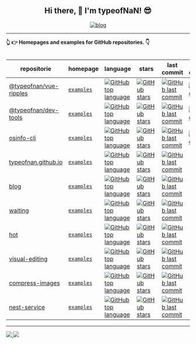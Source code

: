<!-- ### Hi there 👋 -->

<!--
**typeofNaN/typeofNaN** is a ✨ _special_ ✨ repository because its `README.md` (this file) appears on your GitHub profile.

Here are some ideas to get you started:

- 🔭 I’m currently working on ...
- 🌱 I’m currently learning ...
- 👯 I’m looking to collaborate on ...
- 🤔 I’m looking for help with ...
- 💬 Ask me about ...
- 📫 How to reach me: ...
- 😄 Pronouns: ...
- ⚡ Fun fact: ...
-->


<h2 align="center">Hi there, 👋 I'm typeofNaN! 😎</h2>

<!-- <h4 align="center">I am passionate about open source software and giving back to others.</h4>
<h4 align="center">My projects are trusted by thousands of developers all over the world.</h4> -->

<!-- <h5 align="center">
  <a href="https://www.npmjs.com/~typeofnan">
    <img alt="npm download count" src="https://img.shields.io/badge/Total%20NPM%20DOWNLOAD-7,087,351-231f20?style=for-the-badge&labelColor=bb161b&logo=npm" />
  </a>
</h5> -->

<p align="center">
  <a href="https://www.typeofnan.com">
    <img alt="blog" src="https://img.shields.io/badge/typeofnan.com-0088f5?style=for-the-badge&labelColor=f0f0f0&logo=rss&logoColor=0088f5" />
  </a>
</p>

---

<!-- <details> -->
  <summary>
    <strong>👆 👉 Homepages and examples for GitHub repositories. 👇<strong>
  </summary>
  <br>

  | repositorie | homepage | language | stars | last commit | NPM downloads |
  | --- | --- | --- | --- | --- | --- |
  | [@typeofnan/vue-ripples](https://github.com/typeofnan/vue-ripples) | [`examples`](https://github.surmon.me/vue-ripples) | [![GitHub top language](https://img.shields.io/github/languages/top/typeofnan/vue-ripples?style=flat-square)](https://github.com/typeofnan/vue-ripples) | [![GitHub stars](https://img.shields.io/github/stars/typeofnan/vue-ripples?style=flat-square)](https://github.com/typeofnan/vue-ripples/stargazers) | [![GitHub last commit](https://img.shields.io/github/last-commit/typeofnan/vue-ripples?style=flat-square)](https://github.com/typeofnan/vue-ripples/commits/master) | [![NPM downloads](https://img.shields.io/npm/dw/@typeofnan/vue-ripples?style=flat-square&amp;label=npm%20downloads)](https://www.npmjs.com/package/@typeofnan/vue-ripples)
  | [@typeofnan/dev-tools](https://github.com/typeofnan/dev-tools) | [`examples`](https://github.surmon.me/dev-tools) | [![GitHub top language](https://img.shields.io/github/languages/top/typeofnan/dev-tools?style=flat-square)](https://github.com/typeofnan/dev-tools) | [![GitHub stars](https://img.shields.io/github/stars/typeofnan/dev-tools?style=flat-square)](https://github.com/typeofnan/dev-tools/stargazers) | [![GitHub last commit](https://img.shields.io/github/last-commit/typeofnan/dev-tools?style=flat-square)](https://github.com/typeofnan/dev-tools/commits/master) | [![NPM downloads](https://img.shields.io/npm/dw/@typeofnan/dev-tools?style=flat-square&amp;label=npm%20downloads)](https://www.npmjs.com/package/@typeofnan/dev-tools)
  | [osinfo-cli](https://github.com/typeofnan/osinfo-cli) | [`examples`](https://github.surmon.me/osinfo-cli) | [![GitHub top language](https://img.shields.io/github/languages/top/typeofnan/osinfo-cli?style=flat-square)](https://github.com/typeofnan/osinfo-cli) | [![GitHub stars](https://img.shields.io/github/stars/typeofnan/osinfo-cli?style=flat-square)](https://github.com/typeofnan/osinfo-cli/stargazers) | [![GitHub last commit](https://img.shields.io/github/last-commit/typeofnan/osinfo-cli?style=flat-square)](https://github.com/typeofnan/osinfo-cli/commits/master) | [![NPM downloads](https://img.shields.io/npm/dw/osinfo-cli?style=flat-square&amp;label=npm%20downloads)](https://www.npmjs.com/package/osinfo-cli)
  | [typeofnan.github.io](https://github.com/typeofnan/typeofnan.github.io) | [`examples`](https://github.surmon.me/typeofnan.github.io) | [![GitHub top language](https://img.shields.io/github/languages/top/typeofnan/typeofnan.github.io?style=flat-square)](https://github.com/typeofnan/typeofnan.github.io) | [![GitHub stars](https://img.shields.io/github/stars/typeofnan/typeofnan.github.io?style=flat-square)](https://github.com/typeofnan/typeofnan.github.io/stargazers) | [![GitHub last commit](https://img.shields.io/github/last-commit/typeofnan/typeofnan.github.io?style=flat-square)](https://github.com/typeofnan/typeofnan.github.io/commits/master) | -
  | [blog](https://github.com/typeofnan/blog) | [`examples`](https://github.surmon.me/blog) | [![GitHub top language](https://img.shields.io/github/languages/top/typeofnan/blog?style=flat-square)](https://github.com/typeofnan/blog) | [![GitHub stars](https://img.shields.io/github/stars/typeofnan/blog?style=flat-square)](https://github.com/typeofnan/blog/stargazers) | [![GitHub last commit](https://img.shields.io/github/last-commit/typeofnan/blog?style=flat-square)](https://github.com/typeofnan/blog/commits/master) | -
  | [waiting](https://github.com/typeofnan/waiting) | [`examples`](https://github.surmon.me/waiting) | [![GitHub top language](https://img.shields.io/github/languages/top/typeofnan/waiting?style=flat-square)](https://github.com/typeofnan/waiting) | [![GitHub stars](https://img.shields.io/github/stars/typeofnan/waiting?style=flat-square)](https://github.com/typeofnan/waiting/stargazers) | [![GitHub last commit](https://img.shields.io/github/last-commit/typeofnan/waiting?style=flat-square)](https://github.com/typeofnan/waiting/commits/master) | -
  | [hot](https://github.com/typeofnan/hot) | [`examples`](https://github.surmon.me/hot) | [![GitHub top language](https://img.shields.io/github/languages/top/typeofnan/hot?style=flat-square)](https://github.com/typeofnan/hot) | [![GitHub stars](https://img.shields.io/github/stars/typeofnan/hot?style=flat-square)](https://github.com/typeofnan/hot/stargazers) | [![GitHub last commit](https://img.shields.io/github/last-commit/typeofnan/hot?style=flat-square)](https://github.com/typeofnan/hot/commits/master) | -
  | [visual-editing](https://github.com/typeofnan/visual-editing) | [`examples`](https://github.surmon.me/visual-editing) | [![GitHub top language](https://img.shields.io/github/languages/top/typeofnan/visual-editing?style=flat-square)](https://github.com/typeofnan/visual-editing) | [![GitHub stars](https://img.shields.io/github/stars/typeofnan/visual-editing?style=flat-square)](https://github.com/typeofnan/visual-editing/stargazers) | [![GitHub last commit](https://img.shields.io/github/last-commit/typeofnan/visual-editing?style=flat-square)](https://github.com/typeofnan/visual-editing/commits/master) | -
  | [compress-images](https://github.com/typeofnan/compress-images) | [`examples`](https://github.surmon.me/compress-images) | [![GitHub top language](https://img.shields.io/github/languages/top/typeofnan/compress-images?style=flat-square)](https://github.com/typeofnan/compress-images) | [![GitHub stars](https://img.shields.io/github/stars/typeofnan/compress-images?style=flat-square)](https://github.com/typeofnan/compress-images/stargazers) | [![GitHub last commit](https://img.shields.io/github/last-commit/typeofnan/compress-images?style=flat-square)](https://github.com/typeofnan/compress-images/commits/master) | -
  | [nest-service](https://github.com/typeofnan/nest-service) | [`examples`](https://github.surmon.me/nest-service) | [![GitHub top language](https://img.shields.io/github/languages/top/typeofnan/nest-service?style=flat-square)](https://github.com/typeofnan/nest-service) | [![GitHub stars](https://img.shields.io/github/stars/typeofnan/nest-service?style=flat-square)](https://github.com/typeofnan/nest-service/stargazers) | [![GitHub last commit](https://img.shields.io/github/last-commit/typeofnan/nest-service?style=flat-square)](https://github.com/typeofnan/nest-service/commits/master) | -
  
<!-- </details> -->

---

<div>
  <a href="/" align="left">
    <img src="https://github-readme-stats.vercel.app/api/top-langs/?username=typeofnan&text_color=586069&layout=compact&hide_border=true&bg_color=fff&title_color=0366d6&count_private=true&include_all_commits=true" />
  </a>

  <a href="/" align="right">
    <img src="https://github-readme-stats.vercel.app/api?username=typeofnan&count_private=true&show_icons=true&icon_color=222&title_color=0366d6&text_color=586069&bg_color=fff&hide=issues&hide_border=true&include_all_commits=true" />
  </a>
</div>
